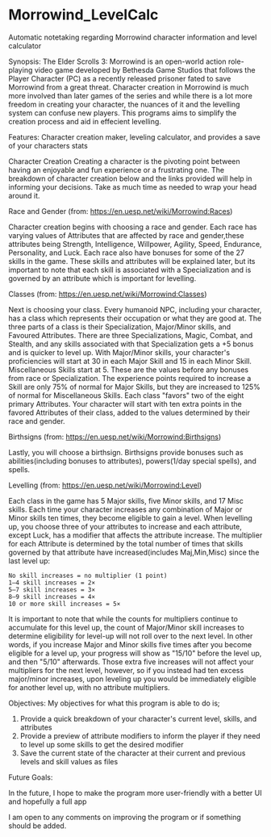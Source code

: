 # Morrowind_LevelCalc
Automatic notetaking regarding Morrowind character information and level calculator

Synopsis: The Elder Scrolls 3: Morrowind is an open-world action role-playing video game developed by Bethesda Game Studios that follows the Player Character (PC) as a recently released prisoner fated to save Morrowind from a great threat. Character creation in Morrowind is much more involved than later games of the series and while there is a lot more freedom in creating your character, the nuances of it and the levelling system can confuse new players. This programs aims to simplify the creation process and aid in effecient levelling.

Features: Character creation maker, leveling calculator, and provides a save of your characters stats

Character Creation 
Creating a character is the pivoting point between having an enjoyable and fun experience or a frustrating one. The breakdown of character creation below and the links provided will help in informing your decisions. Take as much time as needed to wrap your head around it.

Race and Gender (from: https://en.uesp.net/wiki/Morrowind:Races)

Character creation begins with choosing a race and gender. Each race has varying values of Attributes that are affected by race and gender,these attributes being Strength, Intelligence, Willpower, Agility, Speed, Endurance, Personality, and Luck. Each race also have bonuses for some of the 27 skills in the game. These skills and attributes will be explained later, but its important to note that each skill is associated with a Specialization and is governed by an attribute which is important for levelling.


Classes (from: https://en.uesp.net/wiki/Morrowind:Classes)

Next is choosing your class. Every humanoid NPC, including your character, has a class which represents their occupation or what they are good at. The three parts of a class is their Specialization, Major/Minor skills, and Favoured Attributes. There are three Specializations, Magic, Combat, and Stealth, and any skills associated with that Specialization gets a +5 bonus and is quicker to level up. With Major/Minor skills, your character's proficiencies will start at 30 in each Major Skill and 15 in each Minor Skill. Miscellaneous Skills start at 5. These are the values before any bonuses from race or Specialization. The experience points required to increase a Skill are only 75% of normal for Major Skills, but they are increased to 125% of normal for Miscellaneous Skills. Each class "favors" two of the eight primary Attributes. Your character will start with ten extra points in the favored Attributes of their class, added to the values determined by their race and gender.

Birthsigns (from: https://en.uesp.net/wiki/Morrowind:Birthsigns)

Lastly, you will choose a birthsign. Birthsigns provide bonuses such as abilities(including bonuses to attributes), powers(1/day special spells), and spells.


Levelling (from: https://en.uesp.net/wiki/Morrowind:Level)

Each class in the game has 5 Major skills, five Minor skills, and 17 Misc skills. Each time your character increases any combination of Major or Minor skills ten times, they become eligible to gain a level. When levelling up, you choose three of your attributes to increase and each attribute, except Luck, has a modifier that affects the attribute increase. The multiplier for each Attribute is determined by the total number of times that skills governed by that attribute have increased(includes Maj,Min,Misc) since the last level up:

    No skill increases = no multiplier (1 point)
    1–4 skill increases = 2×
    5–7 skill increases = 3×
    8–9 skill increases = 4×
    10 or more skill increases = 5×

It is important to note that while the counts for multipliers continue to accumulate for this level up, the count of Major/Minor skill increases to determine eligibility for level-up will not roll over to the next level. In other words, if you increase Major and Minor skills five times after you become eligible for a level up, your progress will show as "15/10" before the level up, and then "5/10" afterwards. Those extra five increases will not affect your multipliers for the next level, however, so if you instead had ten excess major/minor increases, upon leveling up you would be immediately eligible for another level up, with no attribute multipliers.

Objectives:
My objectives for what this program is able to do is;
  1. Provide a quick breakdown of your character's current level, skills, and attributes
  2. Provide a preview of attribute modifiers to inform the player if they need to level up some skills to get the desired modifier
  3. Save the current state of the character at their current and previous levels and skill values as files


Future Goals:

In the future, I hope to make the program more user-friendly with a better UI and hopefully a full app



I am open to any comments on improving the program or if something should be added.
